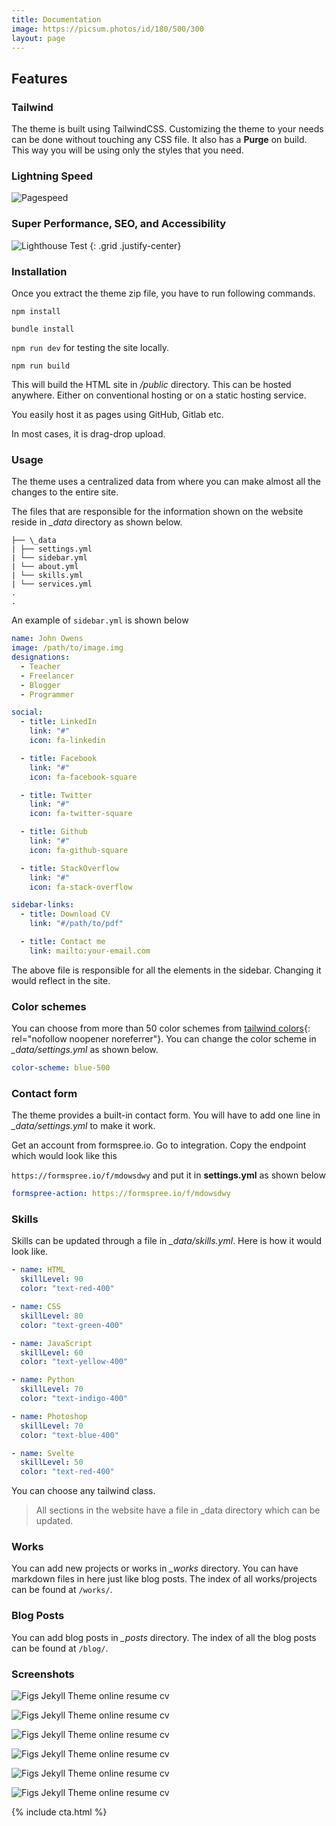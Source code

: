 ```yaml
---
title: Documentation
image: https://picsum.photos/id/180/500/300
layout: page
---
```


## Features

### Tailwind

The theme is built using TailwindCSS. Customizing the theme to your needs can be done without touching any CSS file.
It also has a **Purge** on build. This way you will be using only the styles that you need.

### Lightning Speed

![Pagespeed](/assets/images/screenshots/pagespeed.png)

### Super Performance, SEO, and Accessibility

![Lighthouse Test](/assets/images/screenshots/lighthouse-test.png)
{: .grid .justify-center}

### Installation

Once you extract the theme zip file, you have to run following commands.

`npm install`

`bundle install`

`npm run dev` for testing the site locally.

`npm run build`

This will build the HTML site in _/public_ directory. This can be hosted anywhere. Either on conventional hosting or on a static hosting service.

You easily host it as pages using GitHub, Gitlab etc.

In most cases, it is drag-drop upload.

### Usage

The theme uses a centralized data from where you can make almost all the changes to the entire site.

The files that are responsible for the information shown on the website reside in _\_data_ directory as shown below.

```plaintext
├── \_data
| ├── settings.yml
| └── sidebar.yml
| └── about.yml
| └── skills.yml
| └── services.yml
.
.
```

An example of `sidebar.yml` is shown below

```yaml
name: John Owens
image: /path/to/image.img
designations:
  - Teacher
  - Freelancer
  - Blogger
  - Programmer

social:
  - title: LinkedIn
    link: "#"
    icon: fa-linkedin

  - title: Facebook
    link: "#"
    icon: fa-facebook-square

  - title: Twitter
    link: "#"
    icon: fa-twitter-square

  - title: Github
    link: "#"
    icon: fa-github-square

  - title: StackOverflow
    link: "#"
    icon: fa-stack-overflow

sidebar-links:
  - title: Download CV
    link: "#/path/to/pdf"

  - title: Contact me
    link: mailto:your-email.com
```

The above file is responsible for all the elements in the sidebar. Changing it would reflect in the site.

### Color schemes

You can choose from more than 50 color schemes from [tailwind colors](https://tailwindcss.com/docs/customizing-colors){: rel="nofollow noopener noreferrer"}. You can change the color scheme in _\_data/settings.yml_ as shown below.

```yml
color-scheme: blue-500
```

### Contact form

The theme provides a built-in contact form. You will have to add one line in _\_data/settings.yml_ to make it work.

Get an account from formspree.io. Go to integration. Copy the endpoint which would look like this

`https://formspree.io/f/mdowsdwy` and put it in **settings.yml** as shown below

```yml
formspree-action: https://formspree.io/f/mdowsdwy
```

### Skills

Skills can be updated through a file in _\_data/skills.yml_. Here is how it would look like.

```yml
- name: HTML
  skillLevel: 90
  color: "text-red-400"

- name: CSS
  skillLevel: 80
  color: "text-green-400"

- name: JavaScript
  skillLevel: 60
  color: "text-yellow-400"

- name: Python
  skillLevel: 70
  color: "text-indigo-400"

- name: Photoshop
  skillLevel: 70
  color: "text-blue-400"

- name: Svelte
  skillLevel: 50
  color: "text-red-400"
```

You can choose any tailwind class.

> All sections in the website have a file in \_data directory which can be updated.

### Works

You can add new projects or works in _\_works_ directory. You can have markdown files in here just like blog posts.
The index of all works/projects can be found at `/works/`.

### Blog Posts

You can add blog posts in _\_posts_ directory. The index of all the blog posts can be found at `/blog/`.

### Screenshots

![Figs Jekyll Theme online resume cv](/assets/images/screenshots/blue.png)

![Figs Jekyll Theme online resume cv](/assets/images/screenshots/indigo.png)

![Figs Jekyll Theme online resume cv](/assets/images/screenshots/gray.png)

![Figs Jekyll Theme online resume cv](/assets/images/screenshots/green.png)

![Figs Jekyll Theme online resume cv](/assets/images/screenshots/yellow.png)

![Figs Jekyll Theme online resume cv](/assets/images/screenshots/red.png)

{% include cta.html %}
